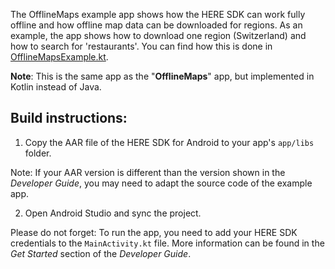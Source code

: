 The OfflineMaps example app shows how the HERE SDK can work fully offline and how offline map data can be downloaded for regions. As an example, the app shows how to download one region (Switzerland) and how to search for 'restaurants'. You can find how this is done in [OfflineMapsExample.kt](app/src/main/java/com/here/offlinemapskotlin/OfflineMapsExample.kt).

**Note**: This is the same app as the "**OfflineMaps**" app, but implemented in Kotlin instead of Java.

Build instructions:
-------------------

1) Copy the AAR file of the HERE SDK for Android to your app's `app/libs` folder.

Note: If your AAR version is different than the version shown in the _Developer Guide_, you may need to adapt the source code of the example app.

2) Open Android Studio and sync the project.

Please do not forget: To run the app, you need to add your HERE SDK credentials to the `MainActivity.kt` file. More information can be found in the _Get Started_ section of the _Developer Guide_.
